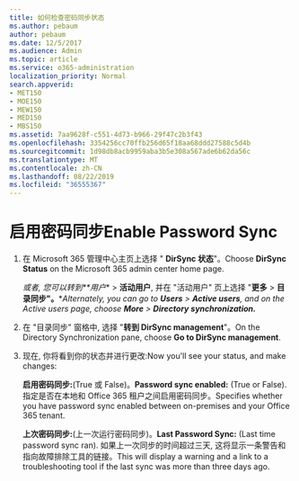 ```yaml
---
title: 如何检查密码同步状态
ms.author: pebaum
author: pebaum
ms.date: 12/5/2017
ms.audience: Admin
ms.topic: article
ms.service: o365-administration
localization_priority: Normal
search.appverid:
- MET150
- MOE150
- MEW150
- MED150
- MBS150
ms.assetid: 7aa9628f-c551-4d73-b966-29f47c2b3f43
ms.openlocfilehash: 3354256cc70ffb256d65f18aa68ddd27588c5d4b
ms.sourcegitcommit: 1d98db8acb9959aba3b5e308a567ade6b62da56c
ms.translationtype: MT
ms.contentlocale: zh-CN
ms.lasthandoff: 08/22/2019
ms.locfileid: "36555367"
---
```

# <a name="enable-password-sync"></a><span data-ttu-id="d2944-102">启用密码同步</span><span class="sxs-lookup"><span data-stu-id="d2944-102">Enable Password Sync</span></span>

1.  <span data-ttu-id="d2944-103">在 Microsoft 365 管理中心主页上选择 " **DirSync 状态**"。</span><span class="sxs-lookup"><span data-stu-id="d2944-103">Choose **DirSync Status** on the Microsoft 365 admin center home page.</span></span> 
    
     <span data-ttu-id="d2944-104">*或者, 您可以转到\*\*用户*\* \> **活动用户**, 并在 "活动用户" 页上选择 "**更多** \> **目录同步"。**\*</span><span class="sxs-lookup"><span data-stu-id="d2944-104">*Alternately, you can go to **Users** \> **Active users**, and on the Active users page, choose **More** \> **Directory synchronization.***</span></span> 
    
2. <span data-ttu-id="d2944-105">在 "目录同步" 窗格中, 选择 "**转到 DirSync management**"。</span><span class="sxs-lookup"><span data-stu-id="d2944-105">On the Directory Synchronization pane, choose **Go to DirSync management**.</span></span> 
    
3. <span data-ttu-id="d2944-106">现在, 你将看到你的状态并进行更改:</span><span class="sxs-lookup"><span data-stu-id="d2944-106">Now you'll see your status, and make changes:</span></span>
    
    <span data-ttu-id="d2944-107">**启用密码同步:**(True 或 False)。</span><span class="sxs-lookup"><span data-stu-id="d2944-107">**Password sync enabled:** (True or False).</span></span> <span data-ttu-id="d2944-108">指定是否在本地和 Office 365 租户之间启用密码同步。</span><span class="sxs-lookup"><span data-stu-id="d2944-108">Specifies whether you have password sync enabled between on-premises and your Office 365 tenant.</span></span> 
    
    <span data-ttu-id="d2944-109">**上次密码同步:**(上一次运行密码同步)。</span><span class="sxs-lookup"><span data-stu-id="d2944-109">**Last Password Sync:** (Last time password sync ran).</span></span> <span data-ttu-id="d2944-110">如果上一次同步的时间超过三天, 这将显示一条警告和指向故障排除工具的链接。</span><span class="sxs-lookup"><span data-stu-id="d2944-110">This will display a warning and a link to a troubleshooting tool if the last sync was more than three days ago.</span></span> 
    

